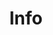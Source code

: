 ---
layout: grid
type: category
title: Info
slug: info
sidebar: true
order: 2
description: >
    각종 정보에 대한 포스트.
---